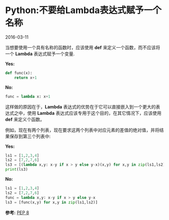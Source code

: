 # Python:不要给Lambda表达式赋予一个名称               
2016-03-11  <br />               
              
当想要使用一个具有名称的函数时，应该使用 **def** 来定义一个函数，而不应该将一个 **Lambda** 表达式赋予一个变量.                       
             
**Yes:**               
          
```python         
def func(x):
	return x+1                 
```                 
**No:**                   
          
```python
func = lambda x: x+1
```
这样做的原因在于，**Lambda** 表达式的优势在于它可以直接嵌入到一个更大的表达式之中，使用 **Lambda** 表达式应该专用于这个目的，在其它情况下，应该使用 **def** 来定义个函数。        
                
例如，现在有两个列表，现在要求这两个列表中对应元素的差值的绝对值，并将结果保存到第三个列表中:                   
            
**Yes:**              
        
```python
ls1 = [1,2,3,4]
ls2 = [7,2,7,6]
ls3 = [(lambda x,y: x-y if x > y else y-x)(x,y) for x,y in zip(ls1,ls2)]
print(ls3)
```           
**No:**                
         
```python
ls1 = [1,2,3,4]
ls2 = [7,2,7,6]    
func = lambda x,y: x-y if x > y else y-x
ls3 = [func(x,y) for x,y in zip(ls1,ls2)]
```
           
            
**参考:** [PEP 8](https://www.python.org/dev/peps/pep-0008/)
